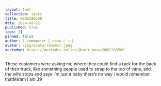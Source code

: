 ```yaml
---
layout: toot
collection: toots
title: 0802180500
date: 2024-08-02
published: true
tags: []
pinned: false
author: ⸸ commander ░ nova ⸸ :~$
avatar: /img/avatar/daemon.jpeg
mastodon: https://mastodon.online/@cmdr_nova/0802180500
---
```


These customers were asking me where they could find a rack for the back of their truck, like something people used to strap to the top of vans, and the wife stops and says I’m just a baby there’s no way I would remember thatMa’am I am 39
